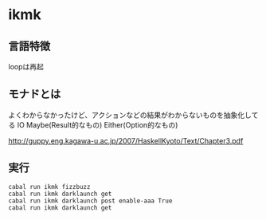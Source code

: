 # ikmk

## 言語特徴

loopは再起

## モナドとは

よくわからなかったけど、アクションなどの結果がわからないものを抽象化してる
IO
Maybe(Result的なもの)
Either(Option的なもの)

http://guppy.eng.kagawa-u.ac.jp/2007/HaskellKyoto/Text/Chapter3.pdf

## 実行

```
cabal run ikmk fizzbuzz
cabal run ikmk darklaunch get
cabal run ikmk darklaunch post enable-aaa True
cabal run ikmk darklaunch get
```